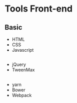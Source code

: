 # Tools Front-end

## Basic
* HTML
* CSS
* Javascript

## 
* jQuery
* TweenMax

## 
* yarn
* Bower
* Webpack

